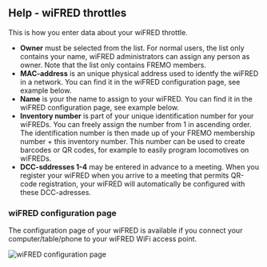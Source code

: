 ## Help - wiFRED throttles
This is how you enter data about your wiFRED throttle.

- **Owner** must be selected from the list. 
For normal users, the list only contains your name, 
wiFRED administrators can assign any person as owner. Note that the list only contains FREMO members.
- **MAC-address** is an unique physical address used to identfy the wiFRED in a network. 
You can find it in the wiFRED configuration page, see example below.
- **Name** is your the name to assign to your wiFRED.
You can find it in the wiFRED configuration page, see example below.
- **Inventory number** is part of your unique identification number for your wiFREDs. 
You can freely assign the number from 1 in ascending order. 
The identification number is then made up of your FREMO membership number + this inventory number.
This number can be used to create barcodes or QR codes, for example to easily program locomotives on wiFREDs.
- **DCC-sddresses 1-4** may be entered in advance to a meeting. 
When you register your wiFRED when you arrive to a meeting that permits QR-code registration, 
your wiFRED will automatically be configured with these DCC-adresses.

### wiFRED configuration page
The configuration page of your wiFRED is available if you connect your computer/table/phone to
your wiFRED WiFi access point.

![wiFRED configuration page](/images/help/wiFredConfigurationPage.png)